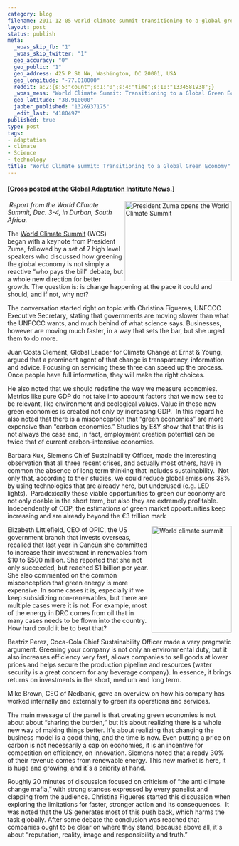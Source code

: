 ```yaml
--- 
category: blog
filename: 2011-12-05-world-climate-summit-transitioning-to-a-global-green-economy.md
layout: post
status: publish
meta: 
  _wpas_skip_fb: "1"
  _wpas_skip_twitter: "1"
  geo_accuracy: "0"
  geo_public: "1"
  geo_address: 425 P St NW, Washington, DC 20001, USA
  geo_longitude: "-77.018000"
  reddit: a:2:{s:5:"count";s:1:"0";s:4:"time";s:10:"1334581938";}
  _wpas_mess: "World Climate Summit: Transitioning to a Global Green Economy"
  geo_latitude: "38.910000"
  jabber_published: "1326937175"
  _edit_last: "4180497"
published: true
type: post
tags: 
- adaptation
- climate
- Science
- technology
title: "World Climate Summit: Transitioning to a Global Green Economy"
---
```

<h4>[Cross posted at the <a href="http://news.globalai.org/post/13780164563/world-climate-summit-transitioning-to-a-global-green">Global Adaptation Institute News</a>.]</h4>
<a title="President Zuma opens the World Climate Summit by brunosan, on Flickr" href="http://www.flickr.com/photos/nasonurb/6445472819/"><img src="http://farm8.staticflickr.com/7021/6445472819_f10ee96c09_m.jpg" alt="President Zuma opens the World Climate Summit" width="240" height="180" align="right" /></a><em> Report from the World Climate Summit, Dec. 3-4, in Durban, South Africa.</em>

The <a href="http://www.wclimate.com/">World Climate Summit</a> (WCS) began with a keynote from President Zuma, followed by a set of 7 high level speakers who discussed how greening the global economy is not simply a reactive “who pays the bill” debate, but a whole new direction for better growth. The question is: is change happening at the pace it could and should, and if not, why not?<!--more-->

The conversation started right on topic with Christina Figueres, UNFCCC Executive Secretary, stating that governments are moving slower than what the UNFCCC wants, and much behind of what science says. Businesses, however are moving much faster, in a way that sets the bar, but she urged them to do more.

Juan Costa Clement, Global Leader for Climate Change at Ernst &amp; Young, argued that a prominent agent of that change is transparency, information and advice. Focusing on servicing these three can speed up the process. Once people have full information, they will make the right choices.

He also noted that we should redefine the way we measure economies. Metrics like pure GDP do not take into account factors that we now see to be relevant, like environment and ecological values. Value in these new green economies is created not only by increasing GDP.  In this regard he also noted that there is a misconception that “green economies” are more expensive than “carbon economies.” Studies by E&amp;Y show that that this is not always the case and, in fact, employment creation potential can be twice that of current carbon-intensive economies.

Barbara Kux, Siemens Chief Sustainability Officer, made the interesting observation that all three recent crises, and actually most others, have in common the absence of long term thinking that includes sustainability.  Not only that, according to their studies, we could reduce global emissions 38% by using technologies that are already here, but underused (e.g. LED lights).  Paradoxically these viable opportunities to green our economy are not only doable in the short term, but also they are extremely profitable. Independently of COP, the estimations of green market opportunities keep increasing and are already beyond the €3 trillion mark

<a title="World climate summit by brunosan, on Flickr" href="http://www.flickr.com/photos/nasonurb/6445381021/"><img src="http://farm8.staticflickr.com/7141/6445381021_174c19355e_m.jpg" alt="World climate summit" width="180" height="240" align="right" /></a>Elizabeth Littlefield, CEO of OPIC, the US government branch that invests overseas, recalled that last year in Cancún she committed to increase their investment in renewables from $10 to $500 million. She reported that she not only succeeded, but reached $1 billion per year.  She also commented on the common misconception that green energy is more expensive. In some cases it is, especially if we keep subsidizing non-renewables, but there are multiple cases were it is not. For example, most of the energy in DRC comes from oil that in many cases needs to be flown into the country. How hard could it be to beat that?

Beatriz Perez, Coca-Cola Chief Sustainability Officer made a very pragmatic argument. Greening your company is not only an environmental duty, but it also increases efficiency very fast, allows companies to sell goods at lower prices and helps secure the production pipeline and resources (water security is a great concern for any beverage company). In essence, it brings returns on investments in the short, medium and long term.

Mike Brown, CEO of Nedbank, gave an overview on how his company has worked internally and externally to green its operations and services.

The main message of the panel is that creating green economies is not about about “sharing the burden,” but it’s about realizing there is a whole new way of making things better. It´s about realizing that changing the business model is a good thing, and the time is now. Even putting a price on carbon is not necessarily a cap on economies, it is an incentive for competition on efficiency, on innovation. Siemens noted that already 30% of their revenue comes from renewable energy. This new market is here, it is huge and growing, and it´s a priority at hand.

Roughly 20 minutes of discussion focused on criticism of “the anti climate change mafia,” with strong stances expressed by every panelist and clapping from the audience. Christina Figueres started this discussion when exploring the limitations for faster, stronger action and its consequences.  It was noted that the US generates most of this push back, which harms the task globally. After some debate the conclusion was reached that companies ought to be clear on where they stand, because above all, it´s about “reputation, reality, image and responsibility and truth.”
